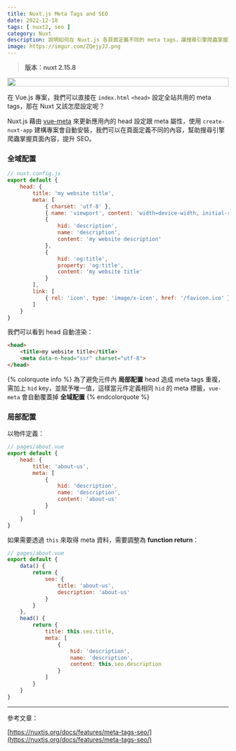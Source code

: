 ```yaml
---
title: Nuxt.js Meta Tags and SEO
date: 2022-12-10
tags: [ nuxt2, seo ]
category: Nuxt
description: 說明如何在 Nuxt.js 各頁面定義不同的 meta tags，讓搜尋引擎爬蟲掌握頁面內容，提升 SEO
image: https://imgur.com/ZQejyJJ.png
---
```

> **版本：nuxt 2.15.8**
>

<div style="display: flex; justify-content: center; margin: 0;">
    <img style="width: 100%; max-width: 700px;" src="https://imgur.com/ZQejyJJ.png">
</div>

在 Vue.js 專案，我們可以直接在 `index.html` `<head>` 設定全站共用的 meta tags，那在 Nuxt 又該怎麼設定呢？

Nuxt.js 藉由 [vue-meta](https://vue-meta.nuxtjs.org/api/#link) 來更新應用內的 head 設定跟 meta 屬性，使用 `create-nuxt-app` 建構專案會自動安裝，我們可以在頁面定義不同的內容，幫助搜尋引擎爬蟲掌握頁面內容，提升 SEO。

<!-- more -->

### **全域配置**

```jsx
// nuxt.config.js
export default {
    head: {
        title: 'my website title',
        meta: [
            { charset: 'utf-8' },
            { name: 'viewport', content: 'width=device-width, initial-scale=1' },
            {
                hid: 'description',
                name: 'description',
                content: 'my website description'
            },
            {
                hid: 'og:title',
                property: 'og:title',
                content: 'my website title'
            }
        ],
        link: [
            { rel: 'icon', type: 'image/x-icon', href: '/favicon.ico' }
        ]
    }
}
```

我們可以看到 head 自動渲染：

```html
<head>
    <title>my website title</title>
    <meta data-n-head="ssr" charset="utf-8">
</head>
```

{% colorquote info %}
為了避免元件內 **局部配置** head 造成 meta tags 重複，需加上 `hid` key，並賦予唯一值，這樣當元件定義相同 `hid` 的 meta 標籤，`vue-meta` 會自動覆蓋掉 **全域配置**
{% endcolorquote %}

### **局部配置**

以物件定義：

```jsx
// pages/about.vue
export default {
    head: {
        title: 'about-us',
        meta: [
            {
                hid: 'description',
                name: 'description',
                content: 'about-us'
            }
        ]
    }
}
```

如果需要透過 `this` 來取得 meta 資料，需要調整為 **function return**：

```jsx
// pages/about.vue
export default {
    data() {
        return {
            seo: {
                title: 'about-us',
                description: 'about-us'
            }
        }
    },
    head() {
        return {
            title: this.seo.title,
            meta: [
                {
                    hid: 'description',
                    name: 'description',
                    content: this.seo.description
                }
            ]
        }
    }
}
```

---

參考文章：

[https://nuxtjs.org/docs/features/meta-tags-seo/](https://nuxtjs.org/docs/features/meta-tags-seo/)